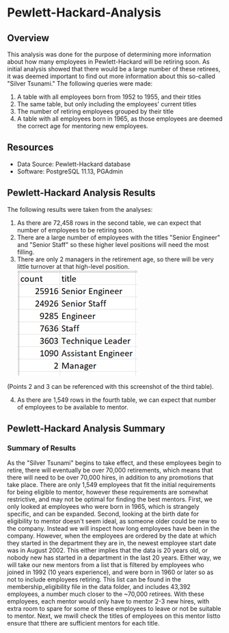 # Pewlett-Hackard-Analysis
## Overview
This analysis was done for the purpose of determining more information about how many employees in Pewlett-Hackard will be retiring soon. As initial analysis showed that there would be a large number of these retirees, it was deemed important to find out more information about this so-called "Silver Tsunami." The following queries were made:

1. A table with all employees born from 1952 to 1955, and their titles
2. The same table, but only including the employees' current titles
3. The number of retiring employees grouped by their title
3. A table with all employees born in 1965, as those employees are deemed the correct age for mentoring new employees.



## Resources
- Data Source: Pewlett-Hackard database
- Software: PostgreSQL 11.13, PGAdmin

## Pewlett-Hackard Analysis Results
The following results were taken from the analyses:

1. As there are 72,458 rows in the second table, we can expect that number of employees to be retiring soon.
2. There are a large number of employees with the titles "Senior Engineer" and "Senior Staff" so these higher level positions will need the most filling.
3. There are only 2 managers in the retirement age, so there will be very little turnover at that high-level position.
![retiring_titles](https://github.com/bchillman/Pewlett-Hackard-Analysis/blob/main/Data/retiring_titles.PNG)

(Points 2 and 3 can be referenced with this screenshot of the third table).

4. As there are 1,549 rows in the fourth table, we can expect that number of employees to be available to mentor.
 
## Pewlett-Hackard Analysis Summary
### Summary of Results
As the "Silver Tsunami" begins to take effect, and these employees begin to retire, there will eventually be over 70,000 retirements, which means that there will need to be over 70,000 hires, in addition to any promotions that take place. There are only 1,549 employees that fit the initial requirements for being eligible to mentor, however these requirements are somewhat restrictive, and may not be optimal for finding the best mentors. First, we only looked at employees who were born in 1965, which is strangely specific, and can be expanded. Second, looking at the birth date for eligibility to mentor doesn't seem ideal, as someone older could be new to the company. Instead we will inspect how long employees have been in the company. However, when the employees are ordered by the date at which they started in the department they are in, the newest employee start date was in August 2002. This either implies that the data is 20 years old, or nobody new has started in a department in the last 20 years. Either way, we will take our new mentors from a list that is filtered by employees who joined in 1992 (10 years experience), and were born in 1960 or later so as not to include employees retiring. This list can be found in the membership_eligibility file in the data folder, and includes  43,392 employees, a number much closer to the ~70,000 retirees. With these employees, each mentor would only have to mentor 2-3 new hires, with extra room to spare for some of these employees to leave or not be suitable to mentor. Next, we mwill check the titles of employees on this mentor listto ensure that tthere are sufficient mentors for each title.

